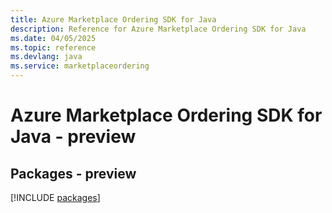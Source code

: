 ```yaml
---
title: Azure Marketplace Ordering SDK for Java
description: Reference for Azure Marketplace Ordering SDK for Java
ms.date: 04/05/2025
ms.topic: reference
ms.devlang: java
ms.service: marketplaceordering
---
```

# Azure Marketplace Ordering SDK for Java - preview
## Packages - preview
[!INCLUDE [packages](marketplace-ordering-index.md)]